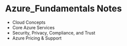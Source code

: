 # Azure_Fundamentals Notes

- Cloud Concepts
- Core Azure Services
- Security, Privacy, Compliance, and Trust
- Azure Pricing & Support

